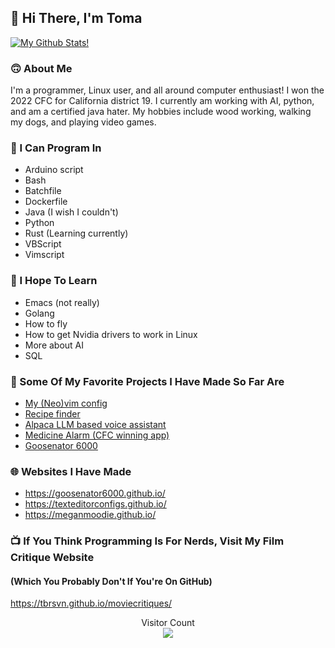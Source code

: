 ## 👋 Hi There, I'm Toma

[![My Github Stats!](https://github-readme-stats.vercel.app/api?username=tbrsvn)](https://github.com/anuraghazra/github-readme-stats)

### 🙃 About Me

I'm a programmer, Linux user, and all around computer enthusiast! I won the 2022 CFC for California district 19. I currently am working with AI, python, and am a certified java hater. My hobbies include wood working, walking my dogs, and playing video games.

### 💾 I Can Program In

* Arduino script
* Bash
* Batchfile
* Dockerfile
* Java (I wish I couldn't)
* Python
* Rust (Learning currently)
* VBScript
* Vimscript

### 📒 I Hope To Learn

* Emacs (not really)
* Golang
* How to fly
* How to get Nvidia drivers to work in Linux
* More about AI
* SQL

### 🌟 Some Of My Favorite Projects I Have Made So Far Are

* [My (Neo)vim config](https://github.com/tbrsvn/vimconfig)
* [Recipe finder](https://github.com/tbrsvn/recipefinder)
* [Alpaca LLM based voice assistant](https://github.com/tbrsvn/alpacavoiceassistant)
* [Medicine Alarm (CFC winning app)](https://github.com/tbrsvn/CodeForCongressApp)
* [Goosenator 6000](https://github.com/tbrsvn/goosenator)

### 🌐 Websites I Have Made

* <https://goosenator6000.github.io/>
* <https://texteditorconfigs.github.io/>
* <https://meganmoodie.github.io/>

### 📺 If You Think Programming Is For Nerds, Visit My Film Critique Website
#### (Which You Probably Don't If You're On GitHub)

https://tbrsvn.github.io/moviecritiques/

<p align="center"> 
  Visitor Count<br>
  <img src="https://profile-counter.glitch.me/tbrsvn/count.svg" />
</p>
